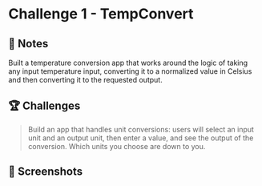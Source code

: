 # Challenge 1 - TempConvert

## 📝 Notes

Built a temperature conversion app that works around the logic of taking any input temperature input, converting it to a normalized value in Celsius and then converting it to the requested output.

## 🏆 Challenges

> Build an app that handles unit conversions: users will select an input unit and an output unit, then enter a value, and see the output of the conversion.
> Which units you choose are down to you.

## 📸 Screenshots